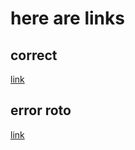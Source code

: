 # here are links
## correct 
[link](https://www.youtube.com/watch?v=PzB16cBy9CA&list=RDX33aqdYUAQM&index=6)
## error roto
[link](https://www.ionos.es/paginas-web/tutorial-de-markdown)